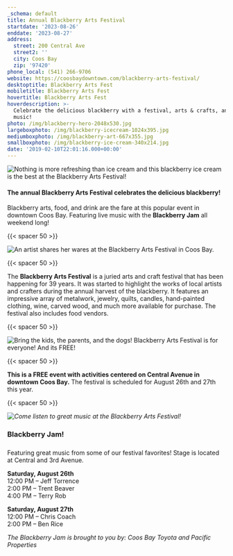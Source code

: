 ```yaml
---
_schema: default
title: Annual Blackberry Arts Festival
startdate: '2023-08-26'
enddate: '2023-08-27'
address:
  street: 200 Central Ave
  street2: ''
  city: Coos Bay
  zip: '97420'
phone_local: (541) 266-9706
website: https://coosbaydowntown.com/blackberry-arts-festival/
desktoptitle: Blackberry Arts Fest
mobiletitle: Blackberry Arts Fest
hovertitle: Blackberry Arts Fest
hoverdescription: >-
  Celebrate the delicious blackberry with a festival, arts & crafts, and live
  music!
photo: /img/blackberry-hero-2048x530.jpg
largeboxphoto: /img/blackberry-icecream-1024x395.jpg
mediumboxphoto: /img/blackberry-art-667x355.jpg
smallboxphoto: /img/blackberry-ice-cream-340x214.jpg
date: '2019-02-10T22:01:16.000+00:00'
---
```

![Nothing is more refreshing than ice cream and this blackberry ice cream is the best at the Blackberry Arts Festival!](/img/blackberry-ice-cream-medium.jpg "Blackberry Ice Cream! Yum!")

#### The annual **Blackberry Arts Festival** celebrates the delicious blackberry!

Blackberry arts, food, and drink are the fare at this popular event in downtown Coos Bay. Featuring live music with the **Blackberry Jam** all weekend long!

{{< spacer 50 >}}

![An artist shares her wares at the Blackberry Arts Festival in Coos Bay.](/img/blackberry-arts-painting-medium.jpg "Arts &amp; Crafts at Blackberry Arts Fest")

{{< spacer 50 >}}

The **Blackberry Arts Festival** is a juried arts and craft festival that has been happening for 39 years. It was started to highlight the works of local artists and crafters during the annual harvest of the blackberry. It features an impressive array of metalwork, jewelry, quilts, candles, hand-painted clothing, wine, carved wood, and much more available for purchase. The festival also includes food vendors.

{{< spacer 50 >}}

![Bring the kids, the parents, and the dogs! Blackberry Arts Festival is for everyone! And its FREE!](/img/blackberry-facepaint-medium.jpg "Blackberry Arts Festival for All Ages")

{{< spacer 50 >}}

**This is a FREE event with activities centered on Central Avenue in downtown Coos Bay.** The festival is scheduled for August 26th and 27th this year.

{{< spacer 50 >}}

*![Come listen to great music at the Blackberry Arts Festival!](/img/blackberry-jam-image.jpeg "K-DOCK Radio Blackberry Jam")*

### Blackberry Jam!

#####

Featuring great music from some of our festival favorites! Stage is located at Central and 3rd Avenue.

**Saturday, August 26th**<br>12:00 PM – Jeff Torrence<br>2:00 PM – Trent Beaver<br>4:00 PM – Terry Rob

**Saturday, August 27th**<br>12:00 PM – Chris Coach<br>2:00 PM – Ben Rice

*The Blackberry Jam is brought to you by: Coos Bay Toyota and Pacific Properties*<br>